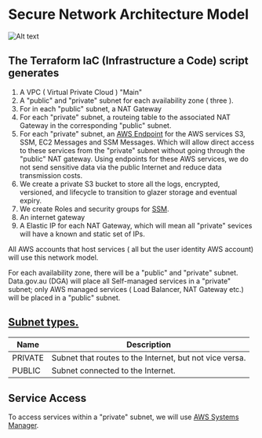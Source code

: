 # Secure Network Architecture Model
![Alt text](https://lucid.app/publicSegments/view/59ab75ca-07e4-4ebf-80dc-3cbe4cbaad31/image.png "Network Diagram ^1")

## The Terraform IaC (Infrastructure a Code) script generates 
1. A VPC (  Virtual Private Cloud ) "Main"
2. A "public" and "private" subnet for each availability zone ( three ).
3. For in each "public" subnet, a NAT Gateway 
4. For each "private" subnet, a routeing table to the associated NAT Gateway in the corresponding "public" subnet. 
5. For each "private" subnet, an [AWS Endpoint](https://docs.aws.amazon.com/vpc/latest/privatelink/endpoint-service.html) for the AWS services S3, SSM, EC2 Messages and SSM Messages. Which will allow direct access to these services from the "private" subnet without going through the "public" NAT gateway. Using endpoints for these AWS services, we do not send sensitive data via the public Internet and reduce data transmission costs.
6. We create a private S3 bucket to store all the logs, encrypted, versioned, and lifecycle to transition to glazer storage and eventual expiry.
7. We create Roles and security groups for [SSM](https://docs.aws.amazon.com/systems-manager/latest/userguide/create-ssm-doc.html).
8. An internet gateway
9. A Elastic IP for each NAT Gateway, which will mean all "private" sevices will have a known and static set of IPs.


All AWS accounts that host services ( all but the user identity AWS account) will use this network model. 

For each availability zone, there will be a "public" and "private" subnet. Data.gov.au (DGA) will place all Self-managed services in a "private" subnet; only AWS managed services ( Load Balancer, NAT Gateway etc.) will be placed in a "public" subnet.

## [Subnet types.](https://docs.aws.amazon.com/cdk/api/latest/docs/@aws-cdk_aws-ec2.SubnetType.html)
Name | Description
-----|------------
PRIVATE  | Subnet that routes to the Internet, but not vice versa.
PUBLIC   | Subnet connected to the Internet.

## Service Access
To access services within a "private" subnet, we will use [AWS Systems Manager](https://docs.aws.amazon.com/systems-manager/latest/userguide/create-ssm-doc.html).

[^1]:[__Diagram Source__](https://lucid.app/lucidchart/invitations/accept/inv_217a3583-7d0e-45f3-b890-a897228feff0?viewport_loc=-387%2C-77%2C1664%2C870%2C2w9TLrWH43pa)
